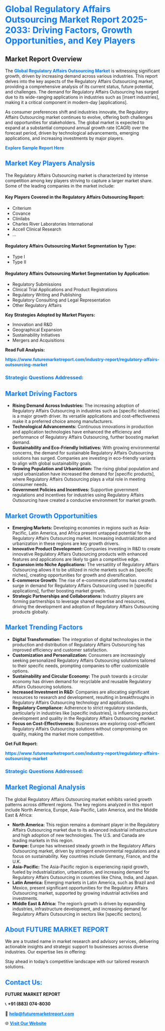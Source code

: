 <h1 style="color: #007BFF;">Global Regulatory Affairs Outsourcing Market Report 2025-2033: Driving Factors, Growth Opportunities, and Key Players</h1>

<section id="overview">
<h2>Market Report Overview</h2>
<p>The <a href="https://www.futuremarketreport.com/industry-report/regulatory-affairs-outsourcing-market" style="color: #007BFF; text-decoration: none;"><strong>Global Regulatory Affairs Outsourcing Market</strong></a> is witnessing significant growth, driven by increasing demand across various industries. This report delves into the key aspects of the Regulatory Affairs Outsourcing market, providing a comprehensive analysis of its current status, future potential, and challenges. The demand for Regulatory Affairs Outsourcing has surged due to its wide-ranging applications in industries such as [insert industries], making it a critical component in modern-day [applications].</p>
<p>As consumer preferences shift and industries innovate, the Regulatory Affairs Outsourcing market continues to evolve, offering both challenges and opportunities for stakeholders. The global market is expected to expand at a substantial compound annual growth rate (CAGR) over the forecast period, driven by technological advancements, emerging applications, and increasing investments by major players.</p>
</section>

<section id="overview">
<p><a href="https://www.futuremarketreport.com/request-sample/reportId=108630" style="color: #007BFF; text-decoration: none;"><strong>Explore Sample Report Here</strong></a></p>
</section>

<section id="key-players">
<h2 style="color: #007BFF;">Market Key Players Analysis</h2>
<p>The Regulatory Affairs Outsourcing market is characterized by intense competition among key players striving to capture a larger market share. Some of the leading companies in the market include:</p>
<h4>Key Players Covered in the Regulatory Affairs Outsourcing Report:</h4>
<ul><li>Criterium</li><li>Covance</li><li>Clinilabs</li><li>Charles River Laboratories International</li><li>Accell Clinical Research</li><li>...</li></ul>
<h4>Regulatory Affairs Outsourcing Market Segmentation by Type:</h4>
<ul><li>Type I</li><li>Type II</li></ul>

<h4>Regulatory Affairs Outsourcing Market Segmentation by Application:</h4>
<ul><li>Regulatory Submissions</li><li>Clinical Trial Applications and Product Registrations</li><li>Regulatory Writing and Publishing</li><li>Regulatory Consulting and Legal Representation</li><li>Other Regulatory Affairs</li></ul>
<p><strong>Key Strategies Adopted by Market Players:</strong></p>
<ul>
<li>Innovation and R&D</li>
<li>Geographical Expansion</li>
<li>Sustainability Initiatives</li>
<li>Mergers and Acquisitions</li>
</ul>
</section>

<section>
<p><strong>Read Full Analysis: </strong></p><a href="https://www.futuremarketreport.com/industry-report/regulatory-affairs-outsourcing-market" style="color: #007BFF; text-decoration: none;"><strong>https://www.futuremarketreport.com/industry-report/regulatory-affairs-outsourcing-market</strong></a>
<h3 style="color: #007BFF;">Strategic Questions Addressed:</h3>
</section>

<section id="driving-factors">
<h2 style="color: #007BFF;">Market Driving Factors</h2>
<ul>
<li><strong>Rising Demand Across Industries:</strong> The increasing adoption of Regulatory Affairs Outsourcing in industries such as [specific industries] is a major growth driver. Its versatile applications and cost-effectiveness make it a preferred choice among manufacturers.</li>
<li><strong>Technological Advancements:</strong> Continuous innovations in production and application technologies have enhanced the efficiency and performance of Regulatory Affairs Outsourcing, further boosting market demand.</li>
<li><strong>Sustainability and Eco-Friendly Initiatives:</strong> With growing environmental concerns, the demand for sustainable Regulatory Affairs Outsourcing solutions has surged. Companies are investing in eco-friendly variants to align with global sustainability goals.</li>
<li><strong>Growing Population and Urbanization:</strong> The rising global population and rapid urbanization have increased the demand for [specific products], where Regulatory Affairs Outsourcing plays a vital role in meeting consumer needs.</li>
<li><strong>Government Policies and Incentives:</strong> Supportive government regulations and incentives for industries using Regulatory Affairs Outsourcing have created a conducive environment for market growth.</li>
</ul>
</section>

<section id="growth-opportunities">
<h2 style="color: #007BFF;">Market Growth Opportunities</h2>
<ul>
<li><strong>Emerging Markets:</strong> Developing economies in regions such as Asia-Pacific, Latin America, and Africa present untapped potential for the Regulatory Affairs Outsourcing market. Increasing industrialization and urbanization in these regions are key growth drivers.</li>
<li><strong>Innovative Product Development:</strong> Companies investing in R&D to create innovative Regulatory Affairs Outsourcing products with enhanced features and applications are likely to gain a competitive edge.</li>
<li><strong>Expansion into Niche Applications:</strong> The versatility of Regulatory Affairs Outsourcing allows it to be utilized in niche markets such as [specific niches], creating opportunities for growth and diversification.</li>
<li><strong>E-commerce Growth:</strong> The rise of e-commerce platforms has created a surge in demand for Regulatory Affairs Outsourcing used in [specific applications], further boosting market growth.</li>
<li><strong>Strategic Partnerships and Collaborations:</strong> Industry players are forming partnerships to leverage shared expertise and resources, driving the development and adoption of Regulatory Affairs Outsourcing products globally.</li>
</ul>
</section>

<section id="trending-factors">
<h2 style="color: #007BFF;">Market Trending Factors</h2>
<ul>
<li><strong>Digital Transformation:</strong> The integration of digital technologies in the production and distribution of Regulatory Affairs Outsourcing has improved efficiency and customer satisfaction.</li>
<li><strong>Customization and Personalization:</strong> Consumers are increasingly seeking personalized Regulatory Affairs Outsourcing solutions tailored to their specific needs, prompting companies to offer customizable options.</li>
<li><strong>Sustainability and Circular Economy:</strong> The push towards a circular economy has driven demand for recyclable and reusable Regulatory Affairs Outsourcing solutions.</li>
<li><strong>Increased Investment in R&D:</strong> Companies are allocating significant resources to research and development, resulting in breakthroughs in Regulatory Affairs Outsourcing technology and applications.</li>
<li><strong>Regulatory Compliance:</strong> Adherence to strict regulatory standards, particularly in industries like [specific industries], is influencing product development and quality in the Regulatory Affairs Outsourcing market.</li>
<li><strong>Focus on Cost-Effectiveness:</strong> Businesses are exploring cost-efficient Regulatory Affairs Outsourcing solutions without compromising on quality, making the market more competitive.</li>
</ul>
</section>

<section>
<p><strong>Get Full Report: </strong></p><a href="https://www.futuremarketreport.com/industry-report/regulatory-affairs-outsourcing-market" style="color: #007BFF; text-decoration: none;"><strong>https://www.futuremarketreport.com/industry-report/regulatory-affairs-outsourcing-market</strong></a>
<h3 style="color: #007BFF;">Strategic Questions Addressed:</h3>
</section>


<section id="regional-analysis">
<h2 style="color: #007BFF;">Market Regional Analysis</h2>
<p>The global Regulatory Affairs Outsourcing market exhibits varied growth patterns across different regions. The key regions analyzed in this report include North America, Europe, Asia-Pacific, Latin America, and the Middle East & Africa:</p>
<ul>
<li><strong>North America:</strong> This region remains a dominant player in the Regulatory Affairs Outsourcing market due to its advanced industrial infrastructure and high adoption of new technologies. The U.S. and Canada are leading markets in this region.</li>
<li><strong>Europe:</strong> Europe has witnessed steady growth in the Regulatory Affairs Outsourcing market, driven by stringent environmental regulations and a focus on sustainability. Key countries include Germany, France, and the U.K.</li>
<li><strong>Asia-Pacific:</strong> The Asia-Pacific region is experiencing rapid growth, fueled by industrialization, urbanization, and increasing demand for Regulatory Affairs Outsourcing in countries like China, India, and Japan.</li>
<li><strong>Latin America:</strong> Emerging markets in Latin America, such as Brazil and Mexico, present significant opportunities for the Regulatory Affairs Outsourcing market, supported by growing industrial activities and investments.</li>
<li><strong>Middle East & Africa:</strong> The region’s growth is driven by expanding industries, infrastructure development, and increasing demand for Regulatory Affairs Outsourcing in sectors like [specific sectors].</li>
</ul>
</section>

<footer>
<h2 style="color: #007BFF;">About FUTURE MARKET REPORT</h2>
<p>We are a trusted name in market research and advisory services, delivering actionable insights and strategic support to businesses across diverse industries. Our expertise lies in offering:</p>

<p>Stay ahead in today’s competitive landscape with our tailored research solutions.</p>

<h2 style="color: #007BFF;">Contact Us:</h2>
<p><strong>FUTURE MARKET REPORT</strong></p>
<p>📞 <strong>+91 (883) 074-8030</strong></p>
<p>📧 <strong><a href="mailto:help@futuremarketreport.com" style="color: #007BFF;">help@futuremarketreport.com</a></strong></p>
<p>🌐 <strong><a href="https://www.futuremarketreport.com/" style="color: #007BFF;">Visit Our Website</a></strong></p>
</footer>